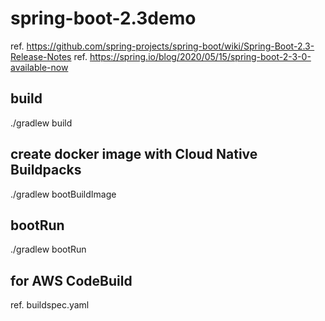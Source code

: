 # spring-boot-2.3demo

ref. https://github.com/spring-projects/spring-boot/wiki/Spring-Boot-2.3-Release-Notes
ref. https://spring.io/blog/2020/05/15/spring-boot-2-3-0-available-now

## build
./gradlew build

## create docker image with Cloud Native Buildpacks
./gradlew bootBuildImage

## bootRun
./gradlew bootRun

## for AWS CodeBuild
ref. buildspec.yaml